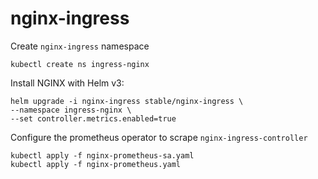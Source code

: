 # nginx-ingress

Create `nginx-ingress` namespace
```
kubectl create ns ingress-nginx
```

Install NGINX with Helm v3:
```
helm upgrade -i nginx-ingress stable/nginx-ingress \
--namespace ingress-nginx \
--set controller.metrics.enabled=true
```

Configure the prometheus operator to scrape `nginx-ingress-controller`
```
kubectl apply -f nginx-prometheus-sa.yaml
kubectl apply -f nginx-prometheus.yaml
```

